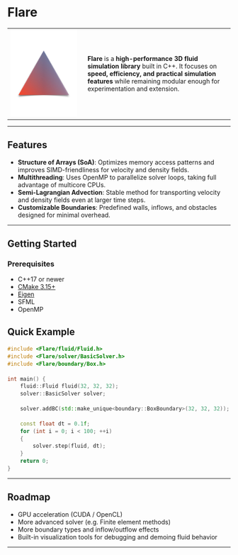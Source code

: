 # Flare

<table>
<tr>
<td width="160" valign="middle">
  <img src="./assets/flare.png" alt="Flare Logo" width="150"/>
</td>
<td valign="middle">
  <p>
    <b>Flare</b> is a <b>high-performance 3D fluid simulation library</b> built in C++.  
    It focuses on <b>speed, efficiency, and practical simulation features</b> while remaining modular enough for experimentation and extension.
  </p>
</td>
</tr>
</table>

---

## Features

* **Structure of Arrays (SoA)**: Optimizes memory access patterns and improves SIMD-friendliness for velocity and density fields.
* **Multithreading**: Uses OpenMP to parallelize solver loops, taking full advantage of multicore CPUs.
* **Semi-Lagrangian Advection**: Stable method for transporting velocity and density fields even at larger time steps.
* **Customizable Boundaries**: Predefined walls, inflows, and obstacles designed for minimal overhead.

---

## Getting Started

### Prerequisites

* C++17 or newer
* [CMake 3.15+](https://cmake.org/)
* [Eigen](https://eigen.tuxfamily.org/)
* SFML
* OpenMP


## Quick Example

```cpp
#include <Flare/fluid/Fluid.h>
#include <Flare/solver/BasicSolver.h>
#include <Flare/boundary/Box.h>

int main() {
    fluid::Fluid fluid(32, 32, 32);
    solver::BasicSolver solver;

    solver.addBC(std::make_unique<boundary::BoxBoundary>(32, 32, 32));

    const float dt = 0.1f;
    for (int i = 0; i < 100; ++i) 
    {
        solver.step(fluid, dt);
    }
    return 0;
}
```

---

## Roadmap

* GPU acceleration (CUDA / OpenCL)
* More advanced solver (e.g. Finite element methods)
* More boundary types and inflow/outflow effects
* Built-in visualization tools for debugging and demoing fluid behavior

---